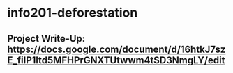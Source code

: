 # info201-deforestation
## Project Write-Up: https://docs.google.com/document/d/16htkJ7szE_filP1ltd5MFHPrGNXTUtwwm4tSD3NmgLY/edit
